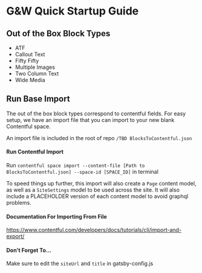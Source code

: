 # G&W Quick Startup Guide

## Out of the Box Block Types
- ATF
- Callout Text
- Fifty Fifty
- Multiple Images
- Two Column Text
- Wide Media

## Run Base Import

The out of the box block types correspond to contentful fields. For easy setup, we have an import file that you can import to your new blank Contentful space.

An import file is included in the root of repo
`/TBD BlocksToContentful.json`

#### Run Contentful Import
Run `contentful space import --content-file [Path to BlocksToContentful.json] --space-id [SPACE_ID]` in terminal

To speed things up further, this import will also create a `Page` content model, as well as a `SiteSettings` model to be used across the site. It will also include a PLACEHOLDER version of each content model to avoid graphql problems.

#### Documentation For Importing From File
https://www.contentful.com/developers/docs/tutorials/cli/import-and-export/

#### Don't Forget To...
Make sure to edit the `siteUrl` and `title` in gatsby-config.js